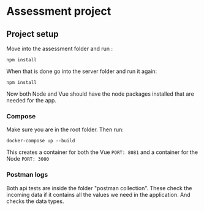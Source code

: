 # Assessment project

## Project setup

Move into the assessment folder and run :
```
npm install
```

When that is done go into the server folder and run it again: 
```
npm install
```
Now both Node and Vue should have the node packages installed that are needed for the app.

### Compose

Make sure you are in the root folder. Then run: 
```
docker-compose up --build
```
This creates a container for both the Vue `PORT: 8081` and a container for the Node `PORT: 3000`

### Postman logs
Both api tests are inside the folder "postman collection". These check the incoming data if it contains all the values we need in the application. And checks the data types.